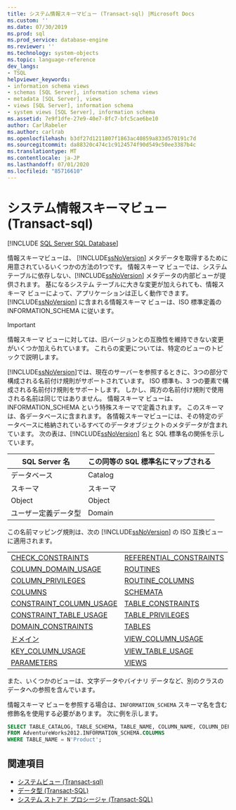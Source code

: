 ```yaml
---
title: システム情報スキーマビュー (Transact-sql) |Microsoft Docs
ms.custom: ''
ms.date: 07/30/2019
ms.prod: sql
ms.prod_service: database-engine
ms.reviewer: ''
ms.technology: system-objects
ms.topic: language-reference
dev_langs:
- TSQL
helpviewer_keywords:
- information schema views
- schemas [SQL Server], information schema views
- metadata [SQL Server], views
- views [SQL Server], information schema
- system views [SQL Server], information schema
ms.assetid: 7e9f1dfe-27e9-40e7-8fc7-bfc5cae6be10
author: CarlRabeler
ms.author: carlrab
ms.openlocfilehash: b3df27d1211807f1863ac40859a833d570191c7d
ms.sourcegitcommit: da88320c474c1c9124574f90d549c50ee3387b4c
ms.translationtype: MT
ms.contentlocale: ja-JP
ms.lasthandoff: 07/01/2020
ms.locfileid: "85716610"
---
```

# <a name="system-information-schema-views-transact-sql"></a>システム情報スキーマビュー (Transact-sql)

[!INCLUDE [SQL Server SQL Database](../../includes/applies-to-version/sql-asdb.md)]

情報スキーマビューは、 [!INCLUDE[ssNoVersion](../../includes/ssnoversion-md.md)] メタデータを取得するために用意されているいくつかの方法の1つです。 情報スキーマ ビューでは、システム テーブルに依存しない、[!INCLUDE[ssNoVersion](../../includes/ssnoversion-md.md)] メタデータの内部ビューが提供されます。 基になるシステム テーブルに大きな変更が加えられても、情報スキーマ ビューによって、アプリケーションは正しく動作できます。 [!INCLUDE[ssNoVersion](../../includes/ssnoversion-md.md)] に含まれる情報スキーマ ビューは、ISO 標準定義の INFORMATION_SCHEMA に従います。

> [!IMPORTANT]
> 情報スキーマ ビューに対しては、旧バージョンとの互換性を維持できない変更がいくつか加えられています。 これらの変更については、特定のビューのトピックで説明します。

[!INCLUDE[ssNoVersion](../../includes/ssnoversion-md.md)]では、現在のサーバーを参照するときに、3つの部分で構成される名前付け規則がサポートされています。 ISO 標準も、3 つの要素で構成される名前付け規則をサポートします。 しかし、両方の名前付け規則で使用される名前は同じではありません。 情報スキーマ ビューは、INFORMATION_SCHEMA という特殊スキーマで定義されます。 このスキーマは、各データベースに含まれます。 各情報スキーマビューには、その特定のデータベースに格納されているすべてのデータオブジェクトのメタデータが含まれています。 次の表は、[!INCLUDE[ssNoVersion](../../includes/ssnoversion-md.md)] 名と SQL 標準名の関係を示しています。

|SQL Server 名|この同等の SQL 標準名にマップされる|
|---------------------|-----------------------------------------------|
|データベース|Catalog|
|スキーマ|スキーマ|
|Object|Object|
|ユーザー定義データ型|Domain|

この名前マッピング規則は、次の [!INCLUDE[ssNoVersion](../../includes/ssnoversion-md.md)] の ISO 互換ビューに適用されます。

|||
|-|-|
|[CHECK_CONSTRAINTS](../../relational-databases/system-information-schema-views/check-constraints-transact-sql.md)|[REFERENTIAL_CONSTRAINTS](../../relational-databases/system-information-schema-views/referential-constraints-transact-sql.md)|
|[COLUMN_DOMAIN_USAGE](../../relational-databases/system-information-schema-views/column-domain-usage-transact-sql.md)|[ROUTINES](../../relational-databases/system-information-schema-views/routines-transact-sql.md)|
|[COLUMN_PRIVILEGES](../../relational-databases/system-information-schema-views/column-privileges-transact-sql.md)|[ROUTINE_COLUMNS](../../relational-databases/system-information-schema-views/routine-columns-transact-sql.md)|
|[COLUMNS](../../relational-databases/system-information-schema-views/columns-transact-sql.md)|[SCHEMATA](../../relational-databases/system-information-schema-views/schemata-transact-sql.md)|
|[CONSTRAINT_COLUMN_USAGE](../../relational-databases/system-information-schema-views/constraint-column-usage-transact-sql.md)|[TABLE_CONSTRAINTS](../../relational-databases/system-information-schema-views/table-constraints-transact-sql.md)|
|[CONSTRAINT_TABLE_USAGE](../../relational-databases/system-information-schema-views/constraint-table-usage-transact-sql.md)|[TABLE_PRIVILEGES](../../relational-databases/system-information-schema-views/table-privileges-transact-sql.md)|
|[DOMAIN_CONSTRAINTS](../../relational-databases/system-information-schema-views/domain-constraints-transact-sql.md)|[TABLES](../../relational-databases/system-information-schema-views/tables-transact-sql.md)|
|[ドメイン](../../relational-databases/system-information-schema-views/domains-transact-sql.md)|[VIEW_COLUMN_USAGE](../../relational-databases/system-information-schema-views/view-column-usage-transact-sql.md)|
|[KEY_COLUMN_USAGE](../../relational-databases/system-information-schema-views/key-column-usage-transact-sql.md)|[VIEW_TABLE_USAGE](../../relational-databases/system-information-schema-views/view-table-usage-transact-sql.md)|
|[PARAMETERS](../../relational-databases/system-information-schema-views/parameters-transact-sql.md)|[VIEWS](../../relational-databases/system-information-schema-views/views-transact-sql.md)|

また、いくつかのビューは、文字データやバイナリ データなど、別のクラスのデータへの参照を含んでいます。

情報スキーマ ビューを参照する場合は、`INFORMATION_SCHEMA` スキーマ名を含む修飾名を使用する必要があります。 次に例を示します。

```sql
SELECT TABLE_CATALOG, TABLE_SCHEMA, TABLE_NAME, COLUMN_NAME, COLUMN_DEFAULT
FROM AdventureWorks2012.INFORMATION_SCHEMA.COLUMNS
WHERE TABLE_NAME = N'Product';
```

## <a name="see-also"></a>関連項目

- [システムビュー &#40;Transact-sql&#41;](../../relational-databases/system-views/replication-views-transact-sql.md)
- [データ型 &#40;Transact-SQL&#41;](../../t-sql/data-types/data-types-transact-sql.md)
- [システム ストアド プロシージャ &#40;Transact-SQL&#41;](../../relational-databases/system-stored-procedures/system-stored-procedures-transact-sql.md) 
